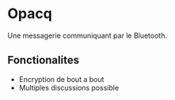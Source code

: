 # Opacq

Une messagerie communiquant par le Bluetooth.

## Fonctionalites

- Encryption de bout a bout
- Multiples discussions possible
